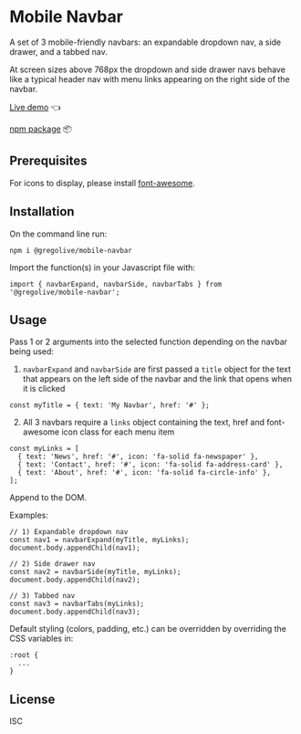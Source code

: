 # Mobile Navbar

A set of 3 mobile-friendly navbars: an expandable dropdown nav, a side drawer, and a tabbed nav.

At screen sizes above 768px the dropdown and side drawer navs behave like a typical header nav with menu links appearing on the right side of the navbar.

[Live demo](https://gregolive.github.io/dynamic-ui-design/#mobile-menu-demo) 👈

[npm package](https://www.npmjs.com/package/@gregolive/mobile-navbar) 📦

## Prerequisites

For icons to display, please install [font-awesome](https://www.npmjs.com/package/font-awesome).

## Installation

On the command line run:

```
npm i @gregolive/mobile-navbar
```

Import the function(s) in your Javascript file with:

```
import { navbarExpand, navbarSide, navbarTabs } from '@gregolive/mobile-navbar';
```

## Usage

Pass 1 or 2 arguments into the selected function depending on the navbar being used:

1. <code>navbarExpand</code> and <code>navbarSide</code> are first passed a <code>title</code> object for the text that appears on the left side of the navbar and the link that opens when it is clicked

```
const myTitle = { text: 'My Navbar', href: '#' };
```

2. All 3 navbars require a <code>links</code> object containing the text, href and font-awesome icon class for each menu item

```
const myLinks = [
  { text: 'News', href: '#', icon: 'fa-solid fa-newspaper' },
  { text: 'Contact', href: '#', icon: 'fa-solid fa-address-card' },
  { text: 'About', href: '#', icon: 'fa-solid fa-circle-info' },
];
```

Append to the DOM.

Examples:

```
// 1) Expandable dropdown nav
const nav1 = navbarExpand(myTitle, myLinks);
document.body.appendChild(nav1);

// 2) Side drawer nav
const nav2 = navbarSide(myTitle, myLinks);
document.body.appendChild(nav2);

// 3) Tabbed nav
const nav3 = navbarTabs(myLinks);
document.body.appendChild(nav3);
```

Default styling (colors, padding, etc.) can be overridden by overriding the CSS variables in:

```
:root {
  ...
}
```

## License

ISC